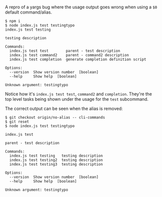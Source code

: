 A repro of a yargs bug where the usage output goes wrong when using a `$0`
default command/alias.

```
$ npm i
$ node index.js test testingtypo
index.js test testing

testing description

Commands:
  index.js test test        parent - test description
  index.js test command2    parent - command2 description
  index.js test completion  generate completion definition script

Options:
  --version  Show version number  [boolean]
  --help     Show help  [boolean]

Unknown argument: testingtypo
```

Notice how it's `index.js test test`, `command2` and `completion`. They're the
top level tasks being shown under the usage for the `test` subcommand.

The correct output can be seen when the alias is removed:

```
$ git checkout origin/no-alias -- cli-commands
$ git reset
$ node index.js test testingtypo

index.js test

parent - test description

Commands:
  index.js test testing   testing description
  index.js test testing2  testing description
  index.js test testing3  testing description

Options:
  --version  Show version number  [boolean]
  --help     Show help  [boolean]

Unknown argument: testingtypo
```
